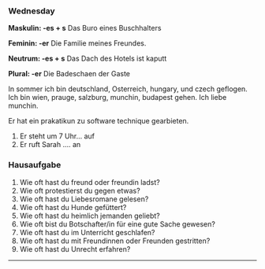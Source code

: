 ### Wednesday 
**Maskulin: -es + s**
Das Buro  eines Buschhalters

**Feminin: -er**
Die Familie meines Freundes.

**Neutrum: -es + s**
Das Dach des Hotels ist kaputt

**Plural: -er**
Die Badeschaen der Gaste

In sommer ich bin deutschland, Osterreich, hungary, und czech geflogen.  Ich bin wien, prauge, salzburg, munchin, budapest gehen. Ich liebe munchin. 

Er hat ein prakatikun zu software technique gearbieten. 
1) Er steht um 7 Uhr... auf 
2) Er ruft Sarah .... an 

### Hausaufgabe
1. Wie oft hast du freund oder freundin ladst?
2. Wie oft protestierst du gegen etwas? 
3. Wie oft hast du Liebesromane gelesen?
4. Wie oft hast du Hunde gefüttert?
5. Wie oft hast du heimlich jemanden geliebt?
6. Wie oft bist du Botschafter/in für eine gute Sache gewesen?
7. Wie oft hast du im Unterricht geschlafen?
8. Wie oft hast du mit Freundinnen oder Freunden gestritten?
9. Wie oft hast du Unrecht erfahren?

****


